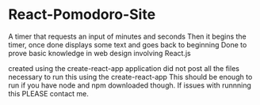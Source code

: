 # React-Pomodoro-Site
A timer that requests an input of minutes and seconds 
Then it begins the timer, once done displays some text and goes back to beginning
Done to prove basic knowledge in web design involving React.js

created using the create-react-app application
did not post all the files necessary to run this using the create-react-app
This should be enough to run if you have node and npm downloaded though. 
If issues with runnning this PLEASE contact me. 
